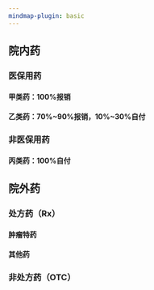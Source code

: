 ```yaml
---
mindmap-plugin: basic
---
```


## 院内药
### 医保用药
#### 甲类药：100%报销
#### 乙类药：70%~90%报销，10%~30%自付

### 非医保用药
#### 丙类药：100%自付

## 院外药
### 处方药（Rx）
#### 肿瘤特药
#### 其他药

### 非处方药（OTC）